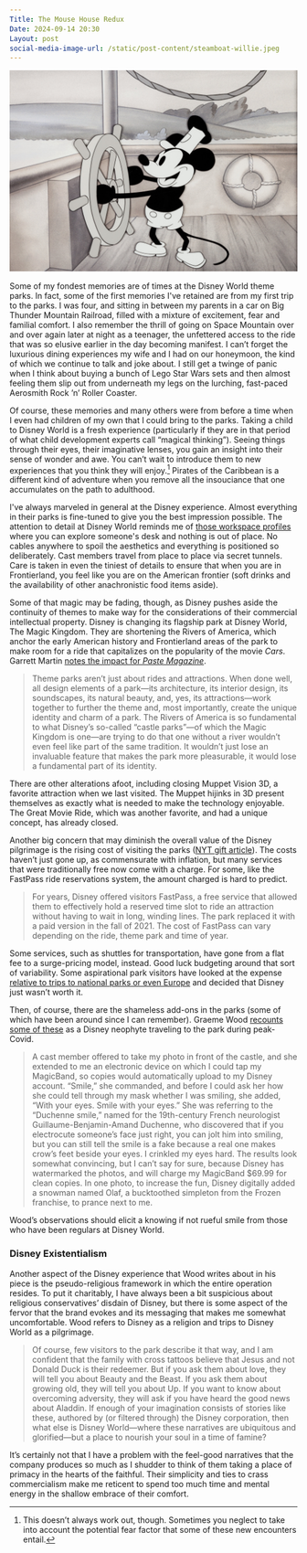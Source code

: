 ```yaml
---
Title: The Mouse House Redux
Date: 2024-09-14 20:30
Layout: post
social-media-image-url: /static/post-content/steamboat-willie.jpeg
---
```


![](/static/post-content/steamboat-willie.jpeg)

Some of my fondest memories are of times at the Disney World theme parks. In fact, some of the first memories I've retained are from my first trip to the parks. I was four, and sitting in between my parents in a car on Big Thunder Mountain Railroad, filled with a mixture of excitement, fear and familial comfort. I also remember the thrill of going on Space Mountain over and over again later at night as a teenager, the unfettered access to the ride that was so elusive earlier in the day becoming manifest. I can’t forget the luxurious dining experiences my wife and I had on our honeymoon, the kind of which we continue to talk and joke about. I still get a twinge of panic when I think about buying a bunch of Lego Star Wars sets and then almost feeling them slip out from underneath my legs on the lurching, fast-paced Aerosmith Rock ’n’ Roller Coaster. 

Of course, these memories and many others were from before a time when I even had children of my own that I could bring to the parks. Taking a child to Disney World is a fresh experience (particularly if they are in that period of what child development experts call “magical thinking”). Seeing things through their eyes, their imaginative lenses, you gain an insight into their sense of wonder and awe. You can’t wait to introduce them to new experiences that you think they will enjoy.[^1] Pirates of the Caribbean is a different kind of adventure when you remove all the insouciance that one accumulates on the path to adulthood. 

<!--more-->

I've always marveled in general at the Disney experience. Almost everything in their parks is fine-tuned to give you the best impression possible. The attention to detail at Disney World reminds me of [those workspace profiles](https://www.makerstations.io) where you can explore someone's desk and nothing is out of place. No cables anywhere to spoil the aesthetics and everything is positioned so deliberately. Cast members travel from place to place via secret tunnels. Care is taken in even the tiniest of details to ensure that when you are in Frontierland, you feel like you are on the American frontier (soft drinks and the availability of other anachronistic food items aside).  

Some of that magic may be fading, though, as Disney pushes aside the continuity of themes to make way for the considerations of their commercial intellectual property. Disney is changing its flagship park at Disney World, The Magic Kingdom. They are shortening the Rivers of America, which anchor the early American history and Frontierland areas of the park to make room for a ride that capitalizes on the popularity of the movie *Cars*. Garrett Martin [notes the impact for *Paste Magazine*](https://www.pastemagazine.com/travel/disney-world/disney-world-replacing-rivers-of-america-or-muppetvision-3d-would-be-a-mistake). 

> Theme parks aren’t just about rides and attractions. When done well, all design elements of a park—its architecture, its interior design, its soundscapes, its natural beauty, and, yes, its attractions—work together to further the theme and, most importantly, create the unique identity and charm of a park. The Rivers of America is so fundamental to what Disney’s so-called “castle parks”—of which the Magic Kingdom is one—are trying to do that one without a river wouldn’t even feel like part of the same tradition. It wouldn’t just lose an invaluable feature that makes the park more pleasurable, it would lose a fundamental part of its identity.  
> 
There are other alterations afoot, including closing Muppet Vision 3D, a favorite attraction when we last visited. The Muppet hijinks in 3D present themselves as exactly what is needed to make the technology enjoyable. The Great Movie Ride, which was another favorite, and had a unique concept, has already closed. 

Another big concern that may diminish the overall value of the Disney pilgrimage is the rising cost of visiting the parks ([NYT gift article](https://www.nytimes.com/2024/08/20/business/disney-vacation-debt.html?unlocked_article_code=1.IU4.oy7m.oBhxYrOcsRDH&smid=url-share)). The costs haven’t just gone up, as commensurate with inflation, but many services that were traditionally free now come with a charge. For some, like the FastPass ride reservations system, the amount charged is hard to predict.

> For years, Disney offered visitors FastPass, a free service that allowed them to effectively hold a reserved time slot to ride an attraction without having to wait in long, winding lines. The park replaced it with a paid version in the fall of 2021. The cost of FastPass can vary depending on the ride, theme park and time of year.

Some services, such as shuttles for transportation, have gone from a flat fee to a surge-pricing model, instead. Good luck budgeting around that sort of variability. Some aspirational park visitors have looked at the expense [relative to trips to national parks or even Europe](https://www.nytimes.com/2024/08/09/travel/disney-vacation-cost.html) and decided that Disney just wasn’t worth it. 

Then, of course, there are the shameless add-ons in the parks (some of which have been around since I can remember). Graeme Wood [recounts some of these](https://www.theatlantic.com/culture/archive/2020/07/disney-world-during-pandemic-extremely-weird/614617/?gift=wUZ3PcjdVg-HDfUN8Ab-mXJv22qqLCzjjMftcbyVj4w&utm_source=copy-link&utm_medium=social&utm_campaign=share) as a Disney neophyte traveling to the park during peak-Covid. 

> A cast member offered to take my photo in front of the castle, and she extended to me an electronic device on which I could tap my MagicBand, so copies would automatically upload to my Disney account. “Smile,” she commanded, and before I could ask her how she could tell through my mask whether I was smiling, she added, “With your eyes. Smile with your eyes.” She was referring to the “Duchenne smile,” named for the 19th-century French neurologist Guillaume-Benjamin-Amand Duchenne, who discovered that if you electrocute someone’s face just right, you can jolt him into smiling, but you can still tell the smile is a fake because a real one makes crow’s feet beside your eyes. I crinkled my eyes hard. The results look somewhat convincing, but I can’t say for sure, because Disney has watermarked the photos, and will charge my MagicBand $69.99 for clean copies. In one photo, to increase the fun, Disney digitally added a snowman named Olaf, a bucktoothed simpleton from the Frozen franchise, to prance next to me.

Wood’s observations should elicit a knowing if not rueful smile from those who have been regulars at Disney World. 

### Disney Existentialism

Another aspect of the Disney experience that Wood writes about in his piece is the pseudo-religious framework in which the entire operation resides. To put it charitably, I have always been a bit suspicious about religious conservatives’ disdain of Disney, but there is some aspect of the fervor that the brand evokes and its messaging that makes me somewhat uncomfortable. Wood refers to Disney as a religion and trips to Disney World as a pilgrimage.

> Of course, few visitors to the park describe it that way, and I am confident that the family with cross tattoos believe that Jesus and not Donald Duck is their redeemer. But if you ask them about love, they will tell you about Beauty and the Beast. If you ask them about growing old, they will tell you about Up. If you want to know about overcoming adversity, they will ask if you have heard the good news about Aladdin. If enough of your imagination consists of stories like these, authored by (or filtered through) the Disney corporation, then what else is Disney World—where these narratives are ubiquitous and glorified—but a place to nourish your soul in a time of famine?

It’s certainly not that I have a problem with the feel-good narratives that the company produces so much as I shudder to think of them taking a place of primacy in the hearts of the faithful. Their simplicity and ties to crass commercialism make me reticent to spend too much time and mental energy in the shallow embrace of their comfort. 




[^1]:	This doesn’t always work out, though. Sometimes you neglect to take into account the potential fear factor that some of these new encounters entail.